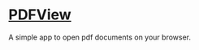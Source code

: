 # [PDFView](https://stelios333.github.io/pdfview)
A simple app to open pdf documents on your browser.
